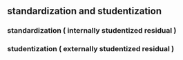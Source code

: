 
## standardization and studentization

### standardization ( internally studentized residual )

### studentization ( externally studentized residual )

